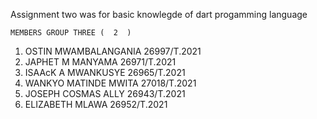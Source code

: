 Assignment two was for basic knowlegde of dart progamming language


	MEMBERS GROUP THREE (  2  )
1.	OSTIN MWAMBALANGANIA                    26997/T.2021
2.	JAPHET M MANYAMA                        26971/T.2021
3.	ISAAcK A MWANKUSYE                      26965/T.2021
4.	WANKYO MATINDE MWITA                    27018/T.2021
5.	JOSEPH COSMAS ALLY                      26943/T.2021
6.	ELIZABETH MLAWA                         26952/T.2021



